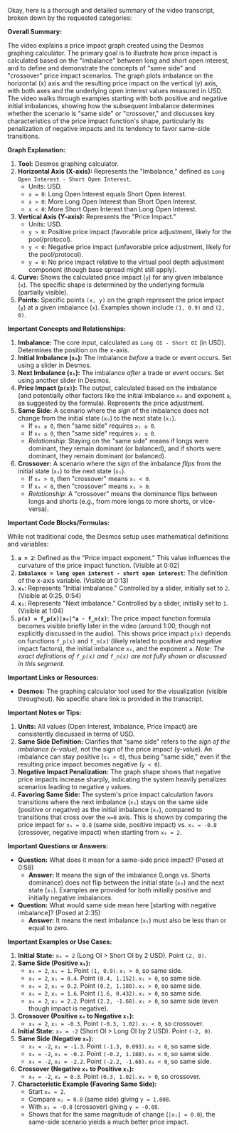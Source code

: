Okay, here is a thorough and detailed summary of the video transcript, broken down by the requested categories:

**Overall Summary:**

The video explains a price impact graph created using the Desmos graphing calculator. The primary goal is to illustrate how price impact is calculated based on the "imbalance" between long and short open interest, and to define and demonstrate the concepts of "same side" and "crossover" price impact scenarios. The graph plots imbalance on the horizontal (x) axis and the resulting price impact on the vertical (y) axis, with both axes and the underlying open interest values measured in USD. The video walks through examples starting with both positive and negative initial imbalances, showing how the subsequent imbalance determines whether the scenario is "same side" or "crossover," and discusses key characteristics of the price impact function's shape, particularly its penalization of negative impacts and its tendency to favor same-side transitions.

**Graph Explanation:**

1.  **Tool:** Desmos graphing calculator.
2.  **Horizontal Axis (X-axis):** Represents the "Imbalance," defined as `Long Open Interest - Short Open Interest`.
    *   Units: USD.
    *   `x = 0`: Long Open Interest equals Short Open Interest.
    *   `x > 0`: More Long Open Interest than Short Open Interest.
    *   `x < 0`: More Short Open Interest than Long Open Interest.
3.  **Vertical Axis (Y-axis):** Represents the "Price Impact."
    *   Units: USD.
    *   `y > 0`: Positive price impact (favorable price adjustment, likely for the pool/protocol).
    *   `y < 0`: Negative price impact (unfavorable price adjustment, likely for the pool/protocol).
    *   `y = 0`: No price impact relative to the virtual pool depth adjustment component (though base spread might still apply).
4.  **Curve:** Shows the calculated price impact (`y`) for any given imbalance (`x`). The specific shape is determined by the underlying formula (partially visible).
5.  **Points:** Specific points `(x, y)` on the graph represent the price impact (`y`) at a given imbalance (`x`). Examples shown include `(1, 0.9)` and `(2, 0)`.

**Important Concepts and Relationships:**

1.  **Imbalance:** The core input, calculated as `Long OI - Short OI` (in USD). Determines the position on the x-axis.
2.  **Initial Imbalance (`x₀`):** The imbalance *before* a trade or event occurs. Set using a slider in Desmos.
3.  **Next Imbalance (`x₁`):** The imbalance *after* a trade or event occurs. Set using another slider in Desmos.
4.  **Price Impact (`p(x)`):** The output, calculated based on the imbalance (and potentially other factors like the initial imbalance `x₀` and exponent `a`, as suggested by the formula). Represents the price adjustment.
5.  **Same Side:** A scenario where the *sign* of the imbalance does not change from the initial state (`x₀`) to the next state (`x₁`).
    *   If `x₀ ≥ 0`, then "same side" requires `x₁ ≥ 0`.
    *   If `x₀ ≤ 0`, then "same side" requires `x₁ ≤ 0`.
    *   *Relationship:* Staying on the "same side" means if longs were dominant, they remain dominant (or balanced), and if shorts were dominant, they remain dominant (or balanced).
6.  **Crossover:** A scenario where the *sign* of the imbalance *flips* from the initial state (`x₀`) to the next state (`x₁`).
    *   If `x₀ > 0`, then "crossover" means `x₁ < 0`.
    *   If `x₀ < 0`, then "crossover" means `x₁ > 0`.
    *   *Relationship:* A "crossover" means the dominance flips between longs and shorts (e.g., from more longs to more shorts, or vice-versa).

**Important Code Blocks/Formulas:**

While not traditional code, the Desmos setup uses mathematical definitions and variables:

1.  **`a = 2`**: Defined as the "Price impact exponent." This value influences the curvature of the price impact function. (Visible at 0:02)
2.  **`Imbalance = long open interest - short open interest`**: The definition of the x-axis variable. (Visible at 0:13)
3.  **`x₀`**: Represents "Initial imbalance." Controlled by a slider, initially set to `2`. (Visible at 0:25, 0:54)
4.  **`x₁`**: Represents "Next imbalance." Controlled by a slider, initially set to `1`. (Visible at 1:04)
5.  **`p(x) = f_p(x)|x₀|^a - f_n(x)`**: The price impact function formula becomes visible briefly later in the video (around 1:00, though not explicitly discussed in the audio). This shows price impact `p(x)` depends on functions `f_p(x)` and `f_n(x)` (likely related to positive and negative impact factors), the initial imbalance `x₀`, and the exponent `a`. *Note: The exact definitions of `f_p(x)` and `f_n(x)` are not fully shown or discussed in this segment.*

**Important Links or Resources:**

*   **Desmos:** The graphing calculator tool used for the visualization (visible throughout). No specific share link is provided in the transcript.

**Important Notes or Tips:**

1.  **Units:** All values (Open Interest, Imbalance, Price Impact) are consistently discussed in terms of USD.
2.  **Same Side Definition:** Clarifies that "same side" refers to the *sign of the imbalance (x-value)*, not the sign of the price impact (y-value). An imbalance can stay positive (`x₁ > 0`), thus being "same side," even if the resulting price impact becomes negative (`y < 0`).
3.  **Negative Impact Penalization:** The graph shape shows that negative price impacts increase sharply, indicating the system heavily penalizes scenarios leading to negative `y` values.
4.  **Favoring Same Side:** The system's price impact calculation favors transitions where the next imbalance (`x₁`) stays on the same side (positive or negative) as the initial imbalance (`x₀`), compared to transitions that cross over the `x=0` axis. This is shown by comparing the price impact for `x₁ = 0.8` (same side, positive impact) vs. `x₁ = -0.8` (crossover, negative impact) when starting from `x₀ = 2`.

**Important Questions or Answers:**

*   **Question:** What does it mean for a same-side price impact? (Posed at 0:58)
    *   **Answer:** It means the sign of the imbalance (Longs vs. Shorts dominance) does not flip between the initial state (`x₀`) and the next state (`x₁`). Examples are provided for both initially positive and initially negative imbalances.
*   **Question:** What would same side mean here [starting with negative imbalance]? (Posed at 2:35)
    *   **Answer:** It means the next imbalance (`x₁`) must also be less than or equal to zero.

**Important Examples or Use Cases:**

1.  **Initial State:** `x₀ = 2` (Long OI > Short OI by 2 USD). Point `(2, 0)`.
2.  **Same Side (Positive `x₀`):**
    *   `x₀ = 2`, `x₁ = 1`. Point `(1, 0.9)`. `x₁ > 0`, so same side.
    *   `x₀ = 2`, `x₁ = 0.4`. Point `(0.4, 1.152)`. `x₁ > 0`, so same side.
    *   `x₀ = 2`, `x₁ = 0.2`. Point `(0.2, 1.188)`. `x₁ > 0`, so same side.
    *   `x₀ = 2`, `x₁ = 1.6`. Point `(1.6, 0.432)`. `x₁ > 0`, so same side.
    *   `x₀ = 2`, `x₁ = 2.2`. Point `(2.2, -1.68)`. `x₁ > 0`, so same side (even though impact is negative).
3.  **Crossover (Positive `x₀` to Negative `x₁`):**
    *   `x₀ = 2`, `x₁ = -0.3`. Point `(-0.3, 1.02)`. `x₁ < 0`, so crossover.
4.  **Initial State:** `x₀ = -2` (Short OI > Long OI by 2 USD). Point `(-2, 0)`.
5.  **Same Side (Negative `x₀`):**
    *   `x₀ = -2`, `x₁ = -1.3`. Point `(-1.3, 0.693)`. `x₁ < 0`, so same side.
    *   `x₀ = -2`, `x₁ = -0.2`. Point `(-0.2, 1.188)`. `x₁ < 0`, so same side.
    *   `x₀ = -2`, `x₁ = -2.2`. Point `(-2.2, -1.68)`. `x₁ < 0`, so same side.
6.  **Crossover (Negative `x₀` to Positive `x₁`):**
    *   `x₀ = -2`, `x₁ = 0.3`. Point `(0.3, 1.02)`. `x₁ > 0`, so crossover.
7.  **Characteristic Example (Favoring Same Side):**
    *   Start `x₀ = 2`.
    *   Compare `x₁ = 0.8` (same side) giving `y = 1.008`.
    *   With `x₁ = -0.8` (crossover) giving `y = -0.08`.
    *   Shows that for the same magnitude of change (`|x₁| = 0.8`), the same-side scenario yields a much better price impact.
